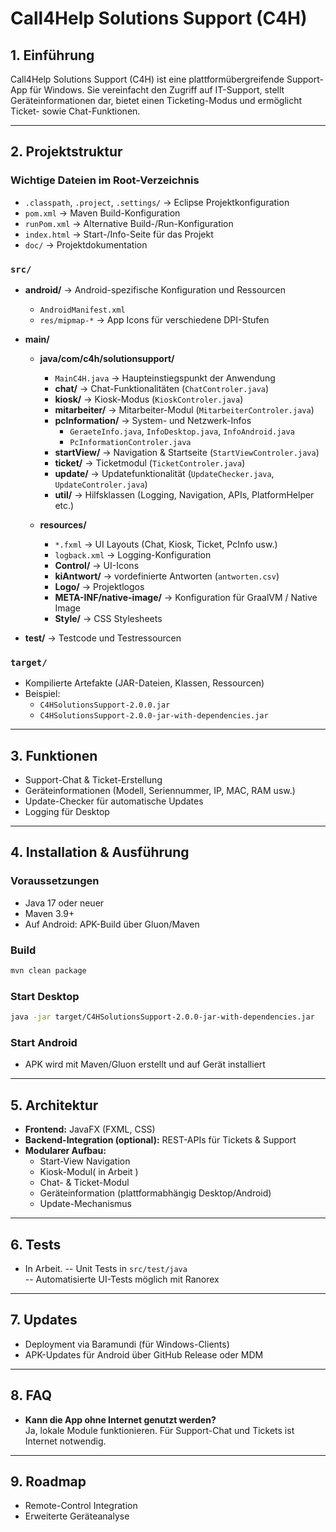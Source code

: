# Call4Help Solutions Support (C4H)

## 1. Einführung
Call4Help Solutions Support (C4H) ist eine plattformübergreifende Support-App für Windows.
Sie vereinfacht den Zugriff auf IT-Support, stellt Geräteinformationen dar, bietet einen Ticketing-Modus und ermöglicht Ticket- sowie Chat-Funktionen.

---

## 2. Projektstruktur

### Wichtige Dateien im Root-Verzeichnis
- `.classpath`, `.project`, `.settings/` → Eclipse Projektkonfiguration  
- `pom.xml` → Maven Build-Konfiguration  
- `runPom.xml` → Alternative Build-/Run-Konfiguration  
- `index.html` → Start-/Info-Seite für das Projekt  
- `doc/` → Projektdokumentation  

### `src/`
- **android/** → Android-spezifische Konfiguration und Ressourcen  
  - `AndroidManifest.xml`  
  - `res/mipmap-*` → App Icons für verschiedene DPI-Stufen  

- **main/**  
  - **java/com/c4h/solutionsupport/**  
    - `MainC4H.java` → Haupteinstiegspunkt der Anwendung  
    - **chat/** → Chat-Funktionalitäten (`ChatControler.java`)  
    - **kiosk/** → Kiosk-Modus (`KioskControler.java`)  
    - **mitarbeiter/** → Mitarbeiter-Modul (`MitarbeiterControler.java`)  
    - **pcInformation/** → System- und Netzwerk-Infos  
      - `GeraeteInfo.java`, `InfoDesktop.java`, `InfoAndroid.java`  
      - `PcInformationControler.java`  
    - **startView/** → Navigation & Startseite (`StartViewControler.java`)  
    - **ticket/** → Ticketmodul (`TicketControler.java`)  
    - **update/** → Updatefunktionalität (`UpdateChecker.java`, `UpdateControler.java`)  
    - **util/** → Hilfsklassen (Logging, Navigation, APIs, PlatformHelper etc.)  

  - **resources/**  
    - `*.fxml` → UI Layouts (Chat, Kiosk, Ticket, PcInfo usw.)  
    - `logback.xml` → Logging-Konfiguration  
    - **Control/** → UI-Icons  
    - **kiAntwort/** → vordefinierte Antworten (`antworten.csv`)  
    - **Logo/** → Projektlogos  
    - **META-INF/native-image/** → Konfiguration für GraalVM / Native Image  
    - **Style/** → CSS Stylesheets  

- **test/** → Testcode und Testressourcen  

### `target/`
- Kompilierte Artefakte (JAR-Dateien, Klassen, Ressourcen)  
- Beispiel:  
  - `C4HSolutionsSupport-2.0.0.jar`  
  - `C4HSolutionsSupport-2.0.0-jar-with-dependencies.jar`  

---

## 3. Funktionen
- Support-Chat & Ticket-Erstellung 
- Geräteinformationen (Modell, Seriennummer, IP, MAC, RAM usw.)  
- Update-Checker für automatische Updates  
- Logging für Desktop 

---

## 4. Installation & Ausführung
### Voraussetzungen
- Java 17 oder neuer  
- Maven 3.9+  
- Auf Android: APK-Build über Gluon/Maven  

### Build
```bash
mvn clean package
```

### Start Desktop
```bash
java -jar target/C4HSolutionsSupport-2.0.0-jar-with-dependencies.jar
```

### Start Android
- APK wird mit Maven/Gluon erstellt und auf Gerät installiert  

---

## 5. Architektur
- **Frontend:** JavaFX (FXML, CSS)  
- **Backend-Integration (optional):** REST-APIs für Tickets & Support  
- **Modularer Aufbau:**  
  - Start-View Navigation  
  - Kiosk-Modul( in Arbeit )
  - Chat- & Ticket-Modul  
  - Geräteinformation (plattformabhängig Desktop/Android)  
  - Update-Mechanismus  

---

## 6. Tests
- In Arbeit.
-- Unit Tests in `src/test/java`  
-- Automatisierte UI-Tests möglich mit Ranorex  

---

## 7. Updates
- Deployment via Baramundi (für Windows-Clients)  
- APK-Updates für Android über GitHub Release oder MDM  

---

## 8. FAQ
- **Kann die App ohne Internet genutzt werden?**  
  Ja, lokale Module funktionieren. Für Support-Chat und Tickets ist Internet notwendig.  

---

## 9. Roadmap
- Remote-Control Integration  
- Erweiterte Geräteanalyse  
